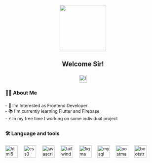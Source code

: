 <div align="center">
  <img height="150" src="https://i.pinimg.com/originals/f0/f0/d9/f0f0d932d6e39c7af5aa305cbd8da735.gif"  />
</div>

###

<h2 align="center">Welcome Sir!</h2>

###

<div align="center">
  <a href="https://zaportfolio.vercel.app/" target="_blank">
  <img src="https://img.shields.io/badge/Checkout%20My%20Websites-grey?style=for-the-badge&logo=react" height="25" alt="logo"  />
  </a>
</div>

###


<h3 align="left">👩‍💻  About Me</h3>

###

<p align="left">- 🔭 I’m Interested as Frontend Developer<br>- 📚 I'm currently learning Flutter and Firebase<br>- ⚡ In my free time I working on some individual project</p>

###

<h3 align="left">🛠 Language and tools</h3>

###

<div align="left">
  <img src="https://skillicons.dev/icons?i=html" height="40" alt="html5 logo"  />
  <img width="12" />
  <img src="https://skillicons.dev/icons?i=css" height="40" alt="css3 logo"  />
  <img width="12" />
  <img src="https://skillicons.dev/icons?i=js" height="40" alt="javascript logo"  />
  <img width="12" />
  <img src="https://skillicons.dev/icons?i=tailwind" height="40" alt="tailwindcss logo"  />
  <img width="12" />
  <img src="https://skillicons.dev/icons?i=figma" height="40" alt="figma logo"  />
  <img width="12" />
  <img src="https://skillicons.dev/icons?i=mysql" height="40" alt="mysql logo"  />
  <img width="12" />
  <img src="https://skillicons.dev/icons?i=postman" height="40" alt="postman logo"  />
  <img width="12" />
  <img src="https://skillicons.dev/icons?i=bootstrap" height="40" alt="bootstrap logo"  />
</div>

###

